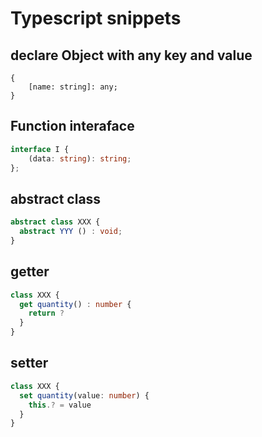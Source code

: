  # Typescript snippets


## declare Object with any key and value

```
{
    [name: string]: any;
}
```

## Function interaface

```ts
interface I {
    (data: string): string;
};
```

## abstract class

```ts
abstract class XXX {
  abstract YYY () : void;
}
```

## getter

```ts
class XXX {
  get quantity() : number {
    return ?
  }
}
```

## setter

```ts
class XXX {
  set quantity(value: number) {
    this.? = value
  }
}
```
